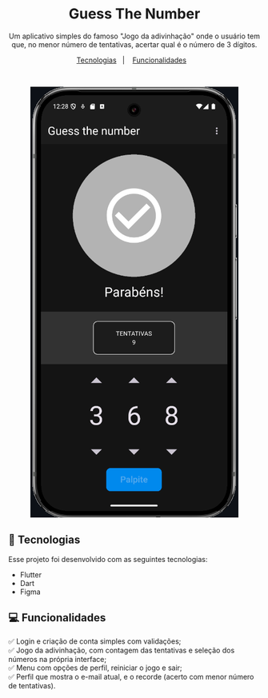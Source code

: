 <h1 align="center"> Guess The Number </h1>

<p align="center">
Um aplicativo simples do famoso "Jogo da adivinhação" onde o usuário tem que, no menor número de tentativas, acertar qual é o número de 3 dígitos. <br/>
</p>

<p align="center">
  <a href="#-tecnologias">Tecnologias</a>&nbsp;&nbsp;&nbsp;|&nbsp;&nbsp;&nbsp;
  <a href="#-funcionalidades">Funcionalidades</a>&nbsp;&nbsp;&nbsp;
</p>

<br>

<p align="center">
  <img alt="projeto guess the number" src=".github/preview.png">
</p>

## 🚀 Tecnologias

Esse projeto foi desenvolvido com as seguintes tecnologias:

- Flutter
- Dart
- Figma

## 💻 Funcionalidades

✅ Login e criação de conta simples com validações;<br>
✅ Jogo da adivinhação, com contagem das tentativas e seleção dos números na própria interface;<br>
✅ Menu com opções de perfil, reiniciar o jogo e sair;<br>
✅ Perfil que mostra o e-mail atual, e o recorde (acerto com menor número de tentativas).<br>
